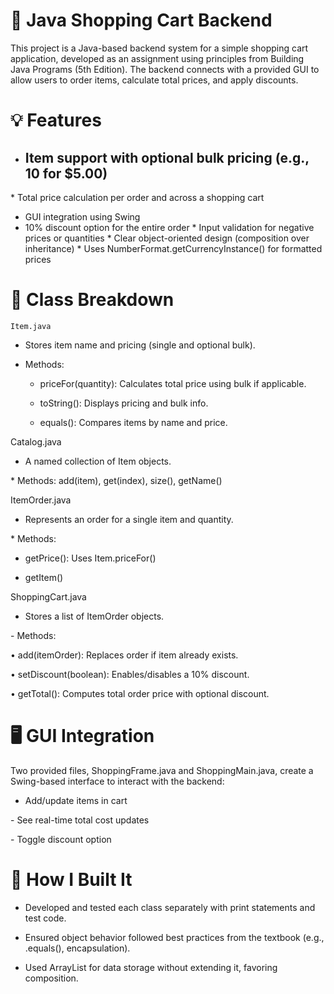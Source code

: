 # 🛒 Java Shopping Cart Backend
This project is a Java-based backend system for a simple shopping cart application, developed as an assignment using principles from Building Java Programs (5th Edition). The backend connects with a provided GUI to allow users to order items, calculate total prices, and apply discounts.

# 💡 Features
* Item support with optional bulk pricing (e.g., 10 for $5.00)
  ---
* Total price calculation per order and across a shopping cart
* GUI integration using Swing
* 10% discount option for the entire order
* Input validation for negative prices or quantities
* Clear object-oriented design (composition over inheritance)
* Uses NumberFormat.getCurrencyInstance() for formatted prices

# 🧱 Class Breakdown
`Item.java`

* Stores item name and pricing (single and optional bulk).

* Methods:

  + priceFor(quantity): Calculates total price using bulk if applicable.

  + toString(): Displays pricing and bulk info.
  
  + equals(): Compares items by name and price.

Catalog.java
* A named collection of Item objects.

* Methods: add(item), get(index), size(), getName()

ItemOrder.java
* Represents an order for a single item and quantity.

* Methods:

  + getPrice(): Uses Item.priceFor()

  + getItem()

ShoppingCart.java
- Stores a list of ItemOrder objects.

- Methods:

  • add(itemOrder): Replaces order if item already exists.

  • setDiscount(boolean): Enables/disables a 10% discount.

  • getTotal(): Computes total order price with optional discount.

# 🖥️ GUI Integration
Two provided files, ShoppingFrame.java and ShoppingMain.java, create a Swing-based interface to interact with the backend:

- Add/update items in cart

- See real-time total cost updates

- Toggle discount option

# 🧪 How I Built It
- Developed and tested each class separately with print statements and test code.

- Ensured object behavior followed best practices from the textbook (e.g., .equals(), encapsulation).

- Used ArrayList for data storage without extending it, favoring composition.
